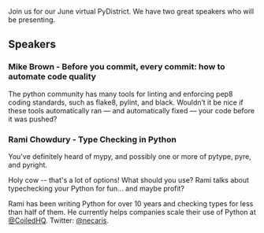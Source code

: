 <!--
.. title: June Meetup
.. slug: june-meetup
.. date: 2020-06-18 21:12:29 UTC-05:00
.. tags: meetup
.. category: main-meetup
.. link: https://www.meetup.com/pydistrict/events/271340346/
.. description: PyDistrict's June Meetup
.. type: text
-->

Join us for our June virtual PyDistrict. We have two great speakers who will be
presenting.

## Speakers

### Mike Brown - Before you commit, every commit: how to automate code quality

The python community has many tools for linting and enforcing pep8 coding
standards, such as flake8, pylint, and black. Wouldn’t it be nice if these
tools automatically ran — and automatically fixed — your code before it was
pushed?

### Rami Chowdury - Type Checking in Python

You've definitely heard of mypy, and possibly one or more of pytype, pyre, and
pyright.

Holy cow -- that's a lot of options! What should you use? Rami talks about
typechecking your Python for fun... and maybe profit?

Rami has been writing Python for over 10 years and checking types for less than
half of them. He currently helps companies scale their use of Python at
[@CoiledHQ](https://www.twitter.com/CoiledHQ). Twitter:
[@necaris](https://www.twitter.com/necaris).
